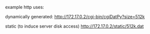 example http uses:

dynamically generated:
http://172.17.0.2/cgi-bin/cgiDatPy?size=512k

static (to induce server disk access)
http://172.17.0.2/static/512k.dat